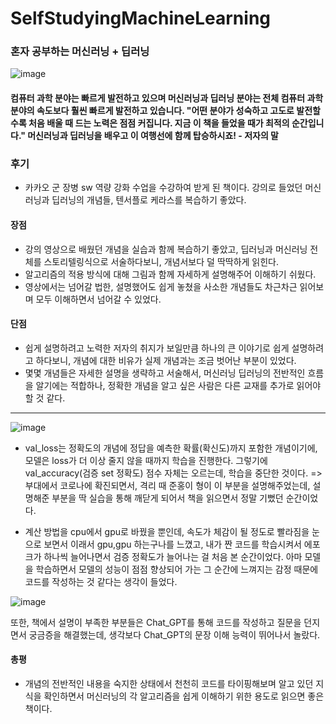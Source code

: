 # SelfStudyingMachineLearning
### **혼자 공부하는 머신러닝 + 딥러닝**
![image](https://github.com/IM2COLD/SelfStudyingMachineLearning/assets/114397640/0c9cc42b-b24e-49eb-93a5-c2848887391f)

#### 컴퓨터 과학 분야는 빠르게 발전하고 있으며 머신러닝과 딥러닝 분야는 전체 컴퓨터 과학 분야의 속도보다 훨씬 빠르게 발전하고 있습니다. **"어떤 분야가 성숙하고 고도로 발전할수록 처음 배울 때 드는 노력은 점점 커집니다. 지금 이 책을 들었을 때가 최적의 순간입니다."** 머신러닝과 딥러닝을 배우고 이 여행선에 함께 탑승하시죠! - 저자의 말

### 후기
- 카카오 군 장병 sw 역량 강화 수업을 수강하여 받게 된 책이다. 강의로 들었던 머신러닝과 딥러닝의 개념들, 텐서플로 케라스를 복습하기 좋았다. 

#### 장점
- 강의 영상으로 배웠던 개념을 실습과 함께 복습하기 좋았고, 딥러닝과 머신러닝 전체를 스토리텔링식으로 서술하다보니, 개념서보다 덜 딱딱하게 읽힌다.
- 알고리즘의 적용 방식에 대해 그림과 함께 자세하게 설명해주어 이해하기 쉬웠다.
- 영상에서는 넘어갈 법한, 설명했어도 쉽게 놓쳤을 사소한 개념들도 차근차근 읽어보며 모두 이해하면서 넘어갈 수 있었다.

#### 단점
- 쉽게 설명하려고 노력한 저자의 취지가 보일만큼 하나의 큰 이야기로 쉽게 설명하려고 하다보니, 개념에 대한 비유가 실제 개념과는 조금 벗어난 부분이 있었다.
- 몇몇 개념들은 자세한 설명을 생략하고 서술해서, 머신러닝 딥러닝의 전반적인 흐름을 알기에는 적합하나, 정확한 개념을 알고 싶은 사람은 다른 교재를 추가로 읽어야 할 것 같다.

---
![image](https://github.com/IM2COLD/SelfStudyingMachineLearning/assets/114397640/acaf9fcb-6022-423b-bc63-06191f8abe40)

- val_loss는 정확도의 개념에 정답을 예측한 확률(확신도)까지 포함한 개념이기에, 모델은 loss가 더 이상 줄지 않을 때까지 학습을 진행한다. 그렇기에 val_accuracy(검증 set 정확도) 점수 자체는 오르는데, 학습을 중단한 것이다.
=> 부대에서 코로나에 확진되면서, 격리 때 준홍이 형이 이 부분을 설명해주었는데, 설명해준 부분을 딱 실습을 통해 깨닫게 되어서 책을 읽으면서 정말 기뻤던 순간이었다.

- ​계산 방법을 cpu에서 gpu로 바꿨을 뿐인데, 속도가 체감이 될 정도로 빨라짐을 눈으로 보면서 이래서 gpu,gpu 하는구나를 느꼈고, 내가 짠 코드를 학습시켜서 에포크가 하나씩 늘어나면서 검증 정확도가 늘어나는 걸 처음 본 순간이었다. 아마 모델을 학습하면서 모델의 성능이 점점 향상되어 가는 그 순간에 느껴지는 감정 때문에 코드를 작성하는 것 같다는 생각이 들었다.
 
![image](https://github.com/IM2COLD/SelfStudyingMachineLearning/assets/114397640/650cd9c5-af18-4bc8-8c8c-bd24dce805ff)

또한, 책에서 설명이 부족한 부분들은 Chat_GPT를 통해 코드를 작성하고 질문을 던지면서 궁금증을 해결했는데, 생각보다 Chat_GPT의 문장 이해 능력이 뛰어나서 놀랐다.

#### 총평
- 개념의 전반적인 내용을 숙지한 상태에서 천천히 코드를 타이핑해보며 알고 있던 지식을 확인하면서 머신러닝의 각 알고리즘을 쉽게 이해하기 위한 용도로 읽으면 좋은 책이다.
